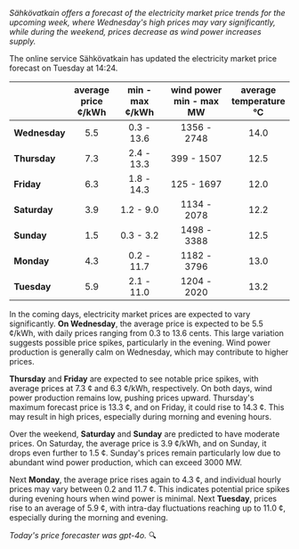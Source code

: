 *Sähkövatkain offers a forecast of the electricity market price trends for the upcoming week, where Wednesday's high prices may vary significantly, while during the weekend, prices decrease as wind power increases supply.*

The online service Sähkövatkain has updated the electricity market price forecast on Tuesday at 14:24.

|            | average<br>price<br>¢/kWh | min - max<br>¢/kWh | wind power<br>min - max<br>MW | average<br>temperature<br>°C |
|:-----------|:----------------:|:----------------:|:-------------:|:-------------:|
| **Wednesday** | 5.5 | 0.3 - 13.6 | 1356 - 2748 | 14.0 |
| **Thursday** | 7.3 | 2.4 - 13.3 | 399 - 1507 | 12.5 |
| **Friday** | 6.3 | 1.8 - 14.3 | 125 - 1697 | 12.0 |
| **Saturday** | 3.9 | 1.2 - 9.0 | 1134 - 2078 | 12.2 |
| **Sunday** | 1.5 | 0.3 - 3.2 | 1498 - 3388 | 12.5 |
| **Monday** | 4.3 | 0.2 - 11.7 | 1182 - 3796 | 13.0 |
| **Tuesday** | 5.9 | 2.1 - 11.0 | 1204 - 2020 | 13.2 |

In the coming days, electricity market prices are expected to vary significantly. **On Wednesday**, the average price is expected to be 5.5 ¢/kWh, with daily prices ranging from 0.3 to 13.6 cents. This large variation suggests possible price spikes, particularly in the evening. Wind power production is generally calm on Wednesday, which may contribute to higher prices.

**Thursday** and **Friday** are expected to see notable price spikes, with average prices at 7.3 ¢ and 6.3 ¢/kWh, respectively. On both days, wind power production remains low, pushing prices upward. Thursday's maximum forecast price is 13.3 ¢, and on Friday, it could rise to 14.3 ¢. This may result in high prices, especially during morning and evening hours.

Over the weekend, **Saturday** and **Sunday** are predicted to have moderate prices. On Saturday, the average price is 3.9 ¢/kWh, and on Sunday, it drops even further to 1.5 ¢. Sunday's prices remain particularly low due to abundant wind power production, which can exceed 3000 MW.

Next **Monday**, the average price rises again to 4.3 ¢, and individual hourly prices may vary between 0.2 and 11.7 ¢. This indicates potential price spikes during evening hours when wind power is minimal. Next **Tuesday**, prices rise to an average of 5.9 ¢, with intra-day fluctuations reaching up to 11.0 ¢, especially during the morning and evening.

*Today's price forecaster was gpt-4o.* 🔍
